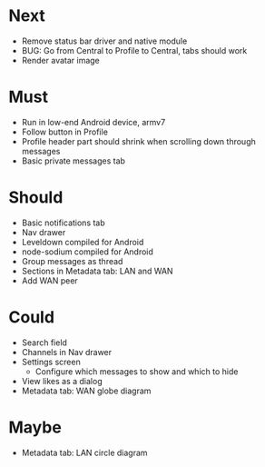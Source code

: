 # Next

- Remove status bar driver and native module
- BUG: Go from Central to Profile to Central, tabs should work
- Render avatar image

# Must

- Run in low-end Android device, armv7
- Follow button in Profile
- Profile header part should shrink when scrolling down through messages
- Basic private messages tab

# Should

- Basic notifications tab
- Nav drawer
- Leveldown compiled for Android
- node-sodium compiled for Android
- Group messages as thread
- Sections in Metadata tab: LAN and WAN
- Add WAN peer

# Could

- Search field
- Channels in Nav drawer
- Settings screen
  - Configure which messages to show and which to hide
- View likes as a dialog
- Metadata tab: WAN globe diagram

# Maybe

- Metadata tab: LAN circle diagram
